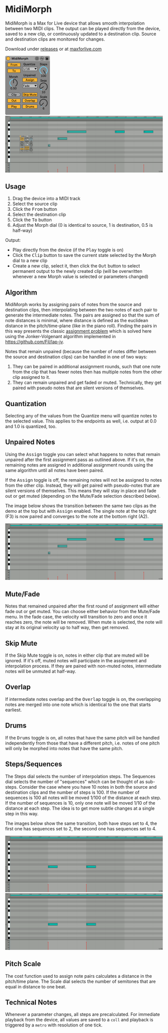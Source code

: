 # MidiMorph

MidiMorph is a Max for Live device that allows smooth interpolation between two MIDI clips. 
The output can be played directly from the device, saved to a new clip, or continuously updated to a destination clip.
Source and destination clips are monitored for changes.

Download under [releases](https://github.com/mganss/MidiMorph/releases) or at [maxforlive.com](http://www.maxforlive.com/library/device.php?id=5550)

![UI](https://raw.githubusercontent.com/mganss/MidiMorph/master/ui.png)
![Demo](https://raw.githubusercontent.com/mganss/MidiMorph/master/demo.gif)

## Usage

1. Drag the device into a MIDI track
2. Select the source clip
3. Click the <kbd>From</kbd> button
4. Select the destination clip
5. Click the <kbd>To</kbd> button
6. Adjust the Morph dial (0 is identical to source, 1 is destination, 0.5 is half-way)

Output:

- Play directly from the device (if the <kbd>Play</kbd> toggle is on)
- Click the <kbd>Clip</kbd> button to save the current state selected by the Morph dial to a new clip
- Create a new clip, select it, then click the <kbd>Out</kbd> button to select permanent output to the newly created clip 
(will be overwritten whenever a new Morph value is selected or parameters changed)

## Algorithm

MidiMorph works by assigning pairs of notes from the source and destination clips, 
then interpolating between the two notes of each pair to generate the intermediate notes.
The pairs are assigned so that the sum of note distances is minimal,
where distance is defined as the euclidean distance in the pitch/time-plane (like in the piano roll).
Finding the pairs in this way presents the classic [assignment problem](https://en.wikipedia.org/wiki/Assignment_problem) which is
solved here using the Jonker-Volgenant algorithm implemented in https://github.com/Fil/lap-jv.

Notes that remain unpaired (because the number of notes differ between the source and destination clips) can be 
handled in one of two ways:

1. They can be paired
in additional assignment rounds, such that one note from the clip that has fewer notes then has multiple notes from 
the other clip assigned to it.
2. They can remain unpaired and get faded or muted. Technically, they get paired with pseudo notes that are silent versions of themselves.

## Quantization

Selecting any of the values from the Quantize menu will quantize notes to the selected value. 
This applies to the endpoints as well, i.e. output at 0.0 and 1.0 is quantized, too.

## Unpaired Notes

Using the <kbd>Assign</kbd> toggle you can select what happens to notes that remain unpaired after the first assignment 
pass as outlined above.
If it's on, the remaining notes are assigned in additional assignment rounds using the same algorithm until all notes have been paired.

If the <kbd>Assign</kbd> toggle is off, the remaining notes will not be assigned to notes from the other clip. Instead, they will
get paired with pseudo-notes that are silent versions of themselves. This means they will stay in place and fade out or get muted
(depending on the Mute/Fade selection described below).

The image below shows the transition between the same two clips as the demo at the top but with <kbd>Assign</kbd> enabled.
The single note at the top right (F3) is now paired and converges to the note at the bottom right (A2).

![Assign enabled](https://raw.githubusercontent.com/mganss/MidiMorph/master/assign.gif)

## Mute/Fade

Notes that remained unpaired after the first round of assignment will either fade out or get muted. You can choose either behavior from
the Mute/Fade menu. In the fade case, the velocity will transition to zero and once it reaches zero, the note
will be removed. When mute is selected, the note will stay at its original velocity up to half way, then get removed.

## Skip Mute

If the Skip Mute toggle is on, notes in either clip that are muted will be ignored. If it's off, muted notes will participate in the
assignment and interpolation process. If they are paired with non-muted notes, intermediate notes will be unmuted at half-way.

## Overlap

If intermediate notes overlap and the <kbd>Overlap</kbd> toggle is on, the overlapping notes are merged into one note which is identical
to the one that starts earliest.

## Drums

If the <kbd>Drums</kbd> toggle is on, all notes that have the same pitch will be handled independently from those that have a different pitch, i.e. notes of one pitch will only be morphed into notes that have the same pitch.

## Steps/Sequences

The Steps dial selects the number of interpolation steps. The Sequences dial selects the number of "sequences" which can be thought of
as sub-steps. Consider the case where you have 10 notes in both the source and destination clips and the number of steps is 100.
If the number of sequences is 100 all notes will be moved 1/100 of the distance at each step. If the number of sequences is 10,
only one note will be moved 1/10 of the distance at each step. The idea is to get more subtle changes at a single step in this way.

The images below show the same transition, both have steps set to 4, the first one has sequences set to 2, the second one has sequences
set to 4.

![2 Sequences](https://raw.githubusercontent.com/mganss/MidiMorph/master/seqs2.gif)
![4 Sequences](https://raw.githubusercontent.com/mganss/MidiMorph/master/seqs4.gif)

## Pitch Scale

The cost function used to assign note pairs calculates a distance in the pitch/time plane. 
The Scale dial selects the number of semitones that are equal in distance to one beat.

## Technical Notes

Whenever a parameter changes, all steps are precalculated. For immediate playback from the device, all values are saved to a `coll` and playback is triggered by a `metro` with resolution of one tick.
